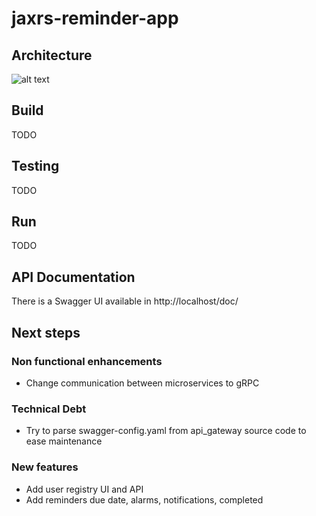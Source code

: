 # jaxrs-reminder-app

## Architecture

![alt text](https://github.com/slarre/jaxrs-reminder-app/blob/d89bdc3f19cf19302b53441106c9fbc9c9f566e0/solution_architecture.png)

## Build

TODO

## Testing

TODO

## Run

TODO

## API Documentation

There is a Swagger UI available in http://localhost/doc/

## Next steps

### Non functional enhancements

* Change communication between microservices to gRPC

### Technical Debt

* Try to parse swagger-config.yaml from api_gateway source code to ease maintenance

### New features

* Add user registry UI and API
* Add reminders due date, alarms, notifications, completed
